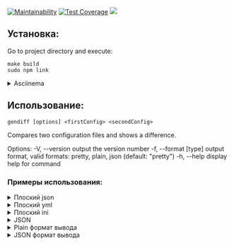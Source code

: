 [![Maintainability](https://api.codeclimate.com/v1/badges/eb97f7c29b63b51baee0/maintainability)](https://codeclimate.com/github/Vasya231/frontend-project-lvl2/maintainability) [![Test Coverage](https://api.codeclimate.com/v1/badges/eb97f7c29b63b51baee0/test_coverage)](https://codeclimate.com/github/Vasya231/frontend-project-lvl2/test_coverage)
![](https://github.com/Vasya231/frontend-project-lvl2/workflows/CI/badge.svg)

## Установка:
Go to project directory and execute:

    make build
    sudo npm link
    
  
<details>
  <summary>Asciinema</summary>
<a href="https://asciinema.org/a/IktojVObsbXQrjqx1yUw6lLZ6" target="_blank"><img src="https://asciinema.org/a/IktojVObsbXQrjqx1yUw6lLZ6.svg" /></a>
</details>

## Использование:

    gendiff [options] <firstConfig> <secondConfig>
    
Compares two configuration files and shows a difference.

Options:
  -V, --version        output the version number
  -f, --format [type]  output format, valid formats: pretty, plain, json
                       (default: "pretty")
  -h, --help           display help for command


### Примеры использования:

<details>
<summary>Плоский json</summary>
<a href="https://asciinema.org/a/MXaI58gRJSPOSFDkIc050aSPz" target="_blank"><img src="https://asciinema.org/a/MXaI58gRJSPOSFDkIc050aSPz.svg" /></a>
</details>

<details>
<summary>Плоский yml</summary>
<a href="https://asciinema.org/a/asfF7btlEpYm4WRMzjH5sbKGK" target="_blank"><img src="https://asciinema.org/a/asfF7btlEpYm4WRMzjH5sbKGK.svg" /></a>
</details>

<details>
<summary>Плоский ini</summary>
<a href="https://asciinema.org/a/1X4RTIB5sGGxRAhOXqyhJKLOF" target="_blank"><img src="https://asciinema.org/a/1X4RTIB5sGGxRAhOXqyhJKLOF.svg" /></a>
</details>

<details>
<summary>JSON</summary>
<a href="https://asciinema.org/a/8sNlB1ppumotz26Y1uXiMNGgW" target="_blank"><img src="https://asciinema.org/a/8sNlB1ppumotz26Y1uXiMNGgW.svg" /></a>
</details>

<details>
<summary>Plain формат вывода</summary>
<a href="https://asciinema.org/a/PSRWsLI8KONsD9f3CBdeAI1FV" target="_blank"><img src="https://asciinema.org/a/PSRWsLI8KONsD9f3CBdeAI1FV.svg" /></a>
</details>

<details>
<summary>JSON формат вывода</summary>
<a href="https://asciinema.org/a/HnfHbgt2cI2i36GhNFJxUmhVg" target="_blank"><img src="https://asciinema.org/a/HnfHbgt2cI2i36GhNFJxUmhVg.svg" /></a>
</details>

